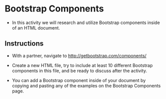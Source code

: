 # Bootstrap Components

* In this activity we will research and utilize Bootstrap components inside of an HTML document.

## Instructions

* With a partner, navigate to <http://getbootstrap.com/components/>

* Create a new HTML file, try to include at least 10 different Bootstrap components in this file, and be ready to discuss after the activity.

* You can add a Bootstrap component inside of your document by copying and pasting any of the examples on the Bootstrap Components page.
